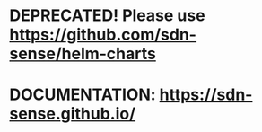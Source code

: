 # DEPRECATED! Please use https://github.com/sdn-sense/helm-charts
# DOCUMENTATION: https://sdn-sense.github.io/
